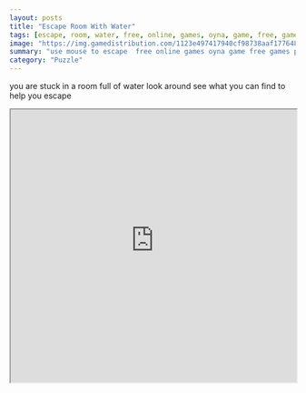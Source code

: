 ```yaml
---
layout: posts
title: "Escape Room With Water"
tags: [escape, room, water, free, online, games, oyna, game, free, games, play, play, games]
image: "https://img.gamedistribution.com/1123e497417940cf98738aaf17764847.jpg"
summary: "use mouse to escape  free online games oyna game free games play play games"
category: "Puzzle"
---
```


you are stuck in a room full of water look around see what you can find to help you escape

<iframe width="100%" height="480px;" src="https://flash.gamedistribution.com?game=1123e497417940cf98738aaf17764847"></iframe>